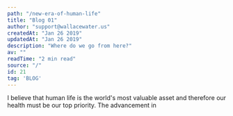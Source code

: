 ```yaml
---
path: "/new-era-of-human-life"
title: "Blog 01"
author: "support@wallacewater.us"
createdAt: "Jan 26 2019"
updatedAt: "Jan 26 2019"
description: "Where do we go from here?"
av: ""
readTime: "2 min read"
source: "/"
id: 21
tag: 'BLOG'
---
```


I believe that human life is the world's most valuable asset and therefore our health must be our top priority. The advancement in
